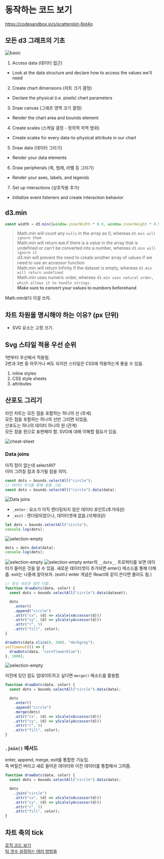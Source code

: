 # 동작하는 코드 보기

https://codesandbox.io/s/scatterplot-6pt4q

## 모든 d3 그래프의 기초

![basic](./img/chart-checklist.png)

1. Access data (데이터 접근)

- Look at the data structure and declare how to access the values we'll need

2. Create chart dimensions (차트 크기 결정)

- Declare the physical (i.e. pixels) chart parameters

3. Draw canvas (그래프 영역 크기 결정)

- Render the chart area and bounds element

4. Create scales (스케일 결정 - 정의역 치역 범위)

- Create scales for every data-to-physical attribute in our chart

5. Draw data (데이터 그리기)

- Render your data elements

6. Draw peripherals (축, 범례, 라벨 등 그리기)

- Render your axes, labels, and legends

7. Set up interactions (상호작용 추가)

- Initialize event listeners and create interaction behavior

## d3.min

```js
const width = d3.min([window.innerWidth * 0.9, window.innerHeight * 0.9]);
```

> Math.min will count any `nulls` in the array as 0, whereas `d3.min will ignore them`  
> Math.min will return `NaN` if there is a value in the array that is undefined or can't be converted into a number, whereas `d3.min will ignore it`  
> d3.min will prevent the need to create another array of values if we need to use an accessor function  
> Math.min will return Infinity if the dataset is empty, whereas `d3.min will return undefined`  
> Math.min uses numeric order, whereas `d3.min uses natural order, which allows it to handle strings`.  
> **Make sure to convert your values to numbers beforehand**

Math.min보다 이걸 쓰자.

## 차트 차원을 명시해야 하는 이유? (px 단위)

- SVG 요소는 고정 크기.

## Svg 스타일 적용 우선 순위

1번부터 우선해서 적용됨.  
2번과 3번 중 아무거나 써도 되지만 스타일은 CSS에 적용하는게 좋을 수 있음.

1. inline styles
2. CSS style sheets
3. attributes

## 산포도 그리기

라인 차트는 모든 점을 포함하는 하나의 선 (추세)  
모든 점을 포함하는 하나의 선만 그리면 되었음.  
산포도는 하나의 데이터 하나의 원 (관계)  
모든 점을 원으로 표현해야 함. SVG에 대해 이해할 필요가 있음.

![cheat-sheet](./img/css-cheatsheet.png)

### Data joins

아직 점이 없는데 selectAll?  
이미 그려질 점과 추가될 점을 의미.

```js
const dots = bounds.selectAll("circle");
// 데이터 추가를 통해 점을 그림.
const dots = bounds.selectAll("circle").data(data);
```

![Data joins](./img/join.png)

- `_enter` : 요소가 아직 렌더링되지 않은 데이터 포인트(추가대상)
- `_exit` : 렌더링되었으나, 데이터셋에 없음.(삭제대상)

```js
let dots = bounds.selectAll("circle");
console.log(dots);
```

![selection-empty](./img/selection-empty.png)

```js
dots = dots.data(data);
console.log(dots);
```

![selection-empty](./img/data-selection.png)
![selection-empty](./img/data-selection-enternode.png)
enter의 `__data__` 프로퍼티를 보면 데이터가 들어온 것을 알 수 있음.
새로운 데이터셋이 추가되면 enter() 메소드를 통해 더해줌.
exit는 나중에 알아보자.
(exit나 enter 개념은 React와 같이 쓴다면 몰라도 됨.)

```js
// 항상 새로운 점만 더함.
function drawDots(data, color) {
  const dots = bounds.selectAll("circle").data(dataset);

  dots
    .enter()
    .append("circle")
    .attr("cx", (d) => xScale(xAccessor(d)))
    .attr("cy", (d) => yScale(yAccessor(d)))
    .attr("r", 5)
    .attr("fill", color);
}

drawDots(data.slice(0, 200), "darkgrey");
setTimeout(() => {
  drawDots(data, "cornflowerblue");
}, 1000);
```

![selection-empty](./img/example-dots-grey-blue.png)

이전에 있던 점도 업데이트하고 싶다면 `merge()` 메소드를 활용함.

```js
function drawDots(data, color) {
  const dots = bounds.selectAll("circle").data(data);

  dots
    .enter()
    .append("circle")
    .merge(dots)
    .attr("cx", (d) => xScale(xAccessor(d)))
    .attr("cy", (d) => yScale(yAccessor(d)))
    .attr("r", 5)
    .attr("fill", color);
}
```

### `.join()` 메서드

enter, append, merge, exit를 통합한 기능임.  
즉 버릴건 버리고 새로 들어온 데이터와 이전 데이터를 통합해서 그려줌.

```js
function drawDots(data, color) {
  const dots = bounds.selectAll("circle").data(data);

  dots
    .join("circle")
    .attr("cx", (d) => xScale(xAccessor(d)))
    .attr("cy", (d) => yScale(yAccessor(d)))
    .attr("r", 5)
    .attr("fill", color);
}
```

## 차트 축의 tick

[로직 코드 보기](https://github.com/d3/d3-array/blob/master/src/ticks.js#L44-L52)  
[틱 갯수 설정하는 여러 방법들](https://github.com/d3/d3-axis#axis_ticks)
